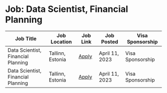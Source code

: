 # Job: Data Scientist, Financial Planning

| Job Title | Job Location | Job Link | Job Posted | Visa Sponsorship |
| --- | --- | --- | --- | --- |
| Data Scientist, Financial Planning | Tallinn, Estonia | [Apply](https://bolt.eu/en/careers/positions/6209607002/) | April 11, 2023 | Visa Sponsorship |
| Data Scientist, Financial Planning | Tallinn, Estonia | [Apply](https://bolt.eu/en/careers/positions/6209607002/) | April 11, 2023 | Visa Sponsorship |

